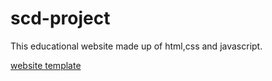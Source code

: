 # scd-project
This educational website made up of html,css and javascript.

<a href='https://eduor.vercel.app/' target='_blank' >website template</a>
